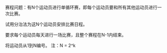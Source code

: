 赛程问题：有N个运动员进行单循环赛，即每个运动员要和所有其他运动员进行一次比赛。

试用分治法为这N个运动员安排比赛日程。

要求每个运动员每天进行一场比赛，且整个赛程在N-1内结束。

将运动员从1到N编号。
注：N = 2^k
